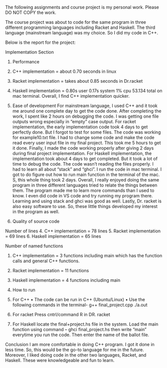 The following assignments and course project is my personal work. Please DO NOT COPY the work. 

The course project was about to code for the same program in three different programming languages including Racket and Haskell. The third language  (mainstream language) was my choice. So I did my code in C++.

Below is the report for the project:

Implementation Section 
1. Performance
1. C++ implementation = about 0.70 seconds in linux
2. Racket implementation = takes about 0.85 seconds in Dr.racket
3. Haskell implementation = 0.80s user 0.17s system 1% cpu 53.134 total on mac terminal.
Overall, I find C++ implementation quicker.

2. Ease of development
For mainstream language, I used C++ and it took me around one complete day to get the code done. After completing the work, I spent like 2 hours on debugging the code. I was getting one file outputs wrong especially in “empty” case output.
For racket implementation, the early implementation code took 4 days to get perfectly done. But I forgot to test for some files. The code was working for example10.txt file. I had to change some code and make the code read every user input file in my final project. This took me 5 hours to get it done. Finally, I made the code working properly after giving 2 days during final project implementation.
For Haskell implementation, the implementation took about 4 days to get completed. But it took a lot of time to debug the code. The code wasn’t reading the files properly. I had to learn all about “stack” and “ghci”. I run the code in mac terminal. I got to do figure out how to run main function in the terminal of the mac. S, this whole thing took 2 days.
Overall, I really enjoyed doing the same program in three different languages tried to relate the things between them. The program made me to learn more commands than I used to know. I even did code in VS code and try running my program there. Learning and using stack and ghci was good as well. Lastly, Dr. racket is also easy software to use. So, these little things developed my interest in the program as well.

3. Quality of source code

Number of lines
4. C++ implementation = 78 lines
5. Racket implementation = 69 lines
6. Haskell implementation = 65 lines

Number of named functions
1. C++ implementation = 3 functions including main which has the function calls and general C++ functions.
2. Racket implementation = 11 functions
3. Haskell implementation = 4 functions including main

4. How to run
1. For C++
• The code can be run in C++ (Ubuntu/Linux)
• Use the following commands in the terminal- g++ final_project.cpp
./a.out

2. For racket
Press cntrl/command R in DR. racket

3. For Haskell
locate the final+project.hs file in the system.
Load the main function using command – ghci final_project.hs then write “main” everytime you run the code.
Then enter the name of the ballot file.

Conclusion
I am more comfortable in doing C++ program. I got it done in less time. So, this would be the go-to language for me in the future. Moreover, I liked doing code in the other two languages, Racket, and Haskell. These were knowledgeable and fun to learn.
